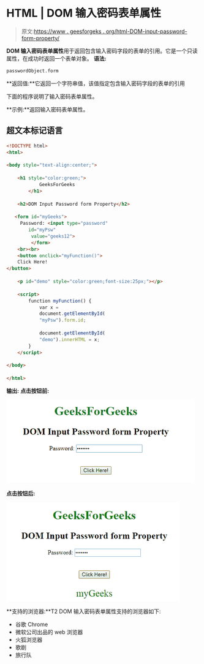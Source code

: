 # HTML | DOM 输入密码表单属性

> 原文:[https://www . geesforgeks . org/html-DOM-input-password-form-property/](https://www.geeksforgeeks.org/html-dom-input-password-form-property/)

**DOM 输入密码表单属性**用于返回包含输入密码字段的表单的引用。它是一个只读属性，在成功时返回一个表单对象。
**语法:**

```html
passwordObject.form
```

**返回值:**它返回一个字符串值，该值指定包含输入密码字段的表单的引用

下面的程序说明了输入密码表单属性。

**示例:**返回输入密码表单属性。

## 超文本标记语言

```html
<!DOCTYPE html>
<html>

<body style="text-align:center;">

    <h1 style="color:green;">
            GeeksForGeeks
        </h1>

    <h2>DOM Input Password form Property</h2>

   <form id="myGeeks">
     Password: <input type="password"
        id="myPsw"
         value="geeks12">
         </form>
    <br><br>
    <button onclick="myFunction()">
    Click Here!
</button>

    <p id="demo" style="color:green;font-size:25px;"></p>

    <script>
        function myFunction() {
            var x =
            document.getElementById(
            "myPsw").form.id;

            document.getElementById(
            "demo").innerHTML = x;
        }
    </script>

</body>

</html>                   
```

**输出:**
**点击按钮前:**

![](img/e63f99766283db7de72c65a951dd1923.png)

**点击按钮后:**

![](img/671b19a29ae6a6ed6613d0cdca44a60c.png)

**支持的浏览器:**T2 DOM 输入密码表单属性支持的浏览器如下:

*   谷歌 Chrome
*   微软公司出品的 web 浏览器
*   火狐浏览器
*   歌剧
*   旅行队